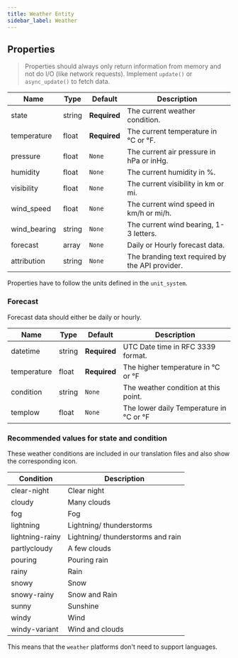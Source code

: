 ```yaml
---
title: Weather Entity
sidebar_label: Weather
---
```


## Properties

> Properties should always only return information from memory and not do I/O (like network requests). Implement `update()` or `async_update()` to fetch data.

| Name         | Type   | Default      | Description                                     |
| ------------ | ------ | ------------ | ----------------------------------------------- |
| state        | string | **Required** | The current weather condition.                  |
| temperature  | float  | **Required** | The current temperature in °C or °F.            |
| pressure     | float  | `None`       | The current air pressure in hPa or inHg.        |
| humidity     | float  | `None`       | The current humidity in %.                      |
| visibility   | float  | `None`       | The current visibility in km or mi.             |
| wind_speed   | float  | `None`       | The current wind speed in km/h or mi/h.         |
| wind_bearing | string | `None`       | The current wind bearing, 1-3 letters.          |
| forecast     | array  | `None`       | Daily or Hourly forecast data.                  |
| attribution  | string | `None`       | The branding text required by the API provider. |

Properties have to follow the units defined in the `unit_system`.

### Forecast

Forecast data should either be daily or hourly.

| Name        | Type   | Default      | Description                             |
| ----------- | ------ | ------------ | --------------------------------------- |
| datetime    | string | **Required** | UTC Date time in RFC 3339 format.       |
| temperature | float  | **Required** | The higher temperature in °C or °F      |
| condition   | string | `None`       | The weather condition at this point.    |
| templow     | float  | `None`       | The lower daily Temperature in °C or °F |

### Recommended values for state and condition

These weather conditions are included in our translation files and also show the corresponding icon.

| Condition       | Description                       |
| --------------- | --------------------------------- |
| clear-night     | Clear night                       |
| cloudy          | Many clouds                       |
| fog             | Fog                               |
| lightning       | Lightning/ thunderstorms          |
| lightning-rainy | Lightning/ thunderstorms and rain |
| partlycloudy    | A few clouds                      |
| pouring         | Pouring rain                      |
| rainy           | Rain                              |
| snowy           | Snow                              |
| snowy-rainy     | Snow and Rain                     |
| sunny           | Sunshine                          |
| windy           | Wind                              |
| windy-variant   | Wind and clouds                   |

This means that the `weather` platforms don't need to support languages.